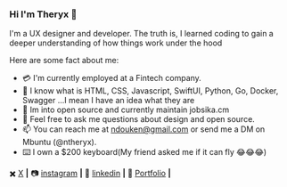 ### Hi I'm Theryx 👋

I'm a UX designer and developer. 
The truth is, I learned coding to gain a deeper understanding of how things work under the hood

Here are some fact about me:

- 💳 I'm currently employed at a Fintech company.
- 🌱 I know what is HTML, CSS, Javascript, SwiftUI, Python, Go, Docker, Swagger ...I mean I have an idea what they are
- 👯 Im into open source and currently maintain jobsika.cm
- 💬 Feel free to ask me questions about design and open source.
- 📫 You can reach me at ndouken@gmail.com or send me a DM on Mbuntu (@ntheryx).
- ⌨️ I own a $200 keyboard(My friend asked me if it can fly 😂😂😂)

✖️ [X][X] **|** 
📷 [instagram][instagram] **|** 
👔 [linkedin][linkedin] **|** 
📂 [Portfolio][Portfolio] **|** 


[x]: https://twitter.com/NTheryx
[instagram]: https://www.instagram.com/ntheryx/
[linkedin]: https://www.linkedin.com/in/ndoukentheryx/
[portfolio]: https://sociable-success-507376.framer.app/

